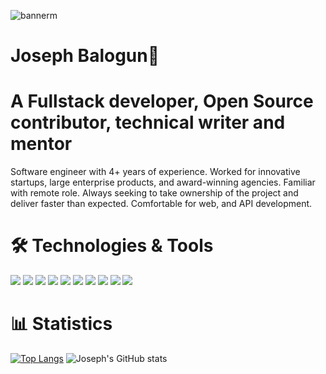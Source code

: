 
![bannerm](https://github.com/user-attachments/assets/1e3086f5-13b7-4121-91f6-c889832032b4)


# Joseph Balogun👋

# A Fullstack developer, Open Source contributor, technical writer and mentor
Software engineer with 4+ years of experience. Worked for innovative startups, large enterprise products, and award-winning agencies. Familiar with remote role. Always seeking to take ownership of the project and deliver faster than expected. Comfortable for web, and API development.

# 🛠️ Technologies & Tools
<img src="https://camo.githubusercontent.com/48db4d7d4cf0efc5c42862f74b9f3e0eadf3580cee682e320e80ad26772e9df6/68747470733a2f2f696d672e736869656c64732e696f2f62616467652f436f64652d4a6176615363726970742d696e666f726d6174696f6e616c3f7374796c653d666c617426636f6c6f723d696e666f726d6174696f6e616c266c6f676f3d6a617661736372697074" /> <img src="https://camo.githubusercontent.com/76e3d944354bce901a0ee4056b8f96dde8c0db6e2d52377683524a28294bb853/68747470733a2f2f696d672e736869656c64732e696f2f62616467652f436f64652d45636d615363726970742d696e666f726d6174696f6e616c3f7374796c653d666c617426636f6c6f723d696e666f726d6174696f6e616c" /> <img src="https://camo.githubusercontent.com/ab14984e67b54aa5eccf991120d97abb4affbfea3cd0c38af6317d6f2a86aad2/68747470733a2f2f696d672e736869656c64732e696f2f62616467652f436f64652d4e6f64652d696e666f726d6174696f6e616c3f7374796c653d666c617426636f6c6f723d696e666f726d6174696f6e616c266c6f676f3d6e6f64652e6a73" /> <img src="https://camo.githubusercontent.com/029cbb67717c74e07ef28829fb9cef30df612d0d844126cf833ff65e69008c20/68747470733a2f2f696d672e736869656c64732e696f2f62616467652f436f64652d52656163742d696e666f726d6174696f6e616c3f7374796c653d666c617426636f6c6f723d696e666f726d6174696f6e616c266c6f676f3d7265616374" /> <img src="https://camo.githubusercontent.com/cafc3f66213c7d914c908f134524be283a79cf5043069de858e64a42f7fedaac/68747470733a2f2f696d672e736869656c64732e696f2f62616467652f546f6f6c2d5765627061636b2d696e666f726d6174696f6e616c3f7374796c653d666c617426636f6c6f723d7761726e696e67266c6f676f3d7765627061636b" /> <img src="https://camo.githubusercontent.com/52d68374b1cd6e22d72adcff2156c3c6e53e19650717e049a91b1273c615d4d2/68747470733a2f2f696d672e736869656c64732e696f2f62616467652f546f6f6c2d4a6573742d696e666f726d6174696f6e616c3f7374796c653d666c617426636f6c6f723d7761726e696e67266c6f676f3d6a657374" /> <img src="https://camo.githubusercontent.com/d00ebc40ce5663908d305feadd036ee59d9d4f9c6fbbf765dd2afd88258dd3f2/68747470733a2f2f696d672e736869656c64732e696f2f62616467652f436f64652d547970655363726970742d696e666f726d6174696f6e616c3f7374796c653d666c617426636f6c6f723d696e666f726d6174696f6e616c" /> <img src="https://camo.githubusercontent.com/67efd5c0ccc0c6e197d1f704f21fce2b4396899d6a86125cef07a41bb495f89d/68747470733a2f2f696d672e736869656c64732e696f2f62616467652f436f64652d5675652d696e666f726d6174696f6e616c3f7374796c653d666c617426636f6c6f723d696e666f726d6174696f6e616c266c6f676f3d7675652e6a73" /> <img src="https://camo.githubusercontent.com/1895293ffc0fa753ef652bda1b709241f9b1447d8bb258834834d3bb1d8021f3/68747470733a2f2f696d672e736869656c64732e696f2f62616467652f546f6f6c2d534353532d696e666f726d6174696f6e616c3f7374796c653d666c617426636f6c6f723d7761726e696e67266c6f676f3d73617373" /> <img src="https://camo.githubusercontent.com/e330619d7e871689286a651bb3df4220a03281c643b3cf2679dcd4cb3bb5098f/68747470733a2f2f696d672e736869656c64732e696f2f62616467652f546f6f6c2d446f636b65722d696e666f726d6174696f6e616c3f7374796c653d666c617426636f6c6f723d7761726e696e67266c6f676f3d646f636b6572" />


# 📊 Statistics 
[![Top Langs](https://github-readme-stats.vercel.app/api/top-langs/?username=Jesutofunmi2)](https://github.com/Jesutofunmi2/github-readme-stats) ![Joseph's GitHub stats](https://github-readme-stats.vercel.app/api?username=Jesutofunmi2&show_icons=true&theme=radical)

<!---
Jesutofunmi2/Jesutofunmi2 is a ✨ special ✨ repository because its `README.md` (this file) appears on your GitHub profile.
You can click the Preview link to take a look at your changes.
--->
